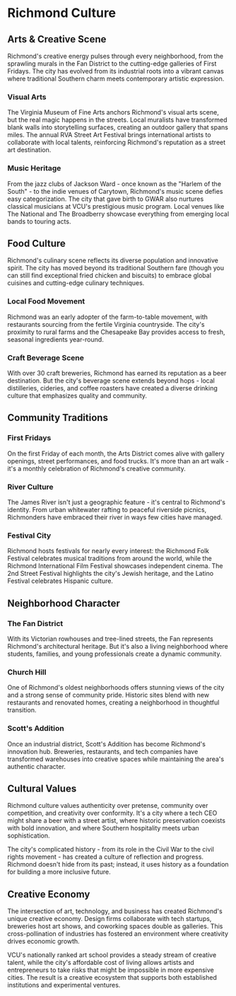 # Richmond Culture

## Arts & Creative Scene

Richmond's creative energy pulses through every neighborhood, from the sprawling murals in the Fan District to the cutting-edge galleries of First Fridays. The city has evolved from its industrial roots into a vibrant canvas where traditional Southern charm meets contemporary artistic expression.

### Visual Arts
The Virginia Museum of Fine Arts anchors Richmond's visual arts scene, but the real magic happens in the streets. Local muralists have transformed blank walls into storytelling surfaces, creating an outdoor gallery that spans miles. The annual RVA Street Art Festival brings international artists to collaborate with local talents, reinforcing Richmond's reputation as a street art destination.

### Music Heritage
From the jazz clubs of Jackson Ward - once known as the "Harlem of the South" - to the indie venues of Carytown, Richmond's music scene defies easy categorization. The city that gave birth to GWAR also nurtures classical musicians at VCU's prestigious music program. Local venues like The National and The Broadberry showcase everything from emerging local bands to touring acts.

## Food Culture

Richmond's culinary scene reflects its diverse population and innovative spirit. The city has moved beyond its traditional Southern fare (though you can still find exceptional fried chicken and biscuits) to embrace global cuisines and cutting-edge culinary techniques.

### Local Food Movement
Richmond was an early adopter of the farm-to-table movement, with restaurants sourcing from the fertile Virginia countryside. The city's proximity to rural farms and the Chesapeake Bay provides access to fresh, seasonal ingredients year-round.

### Craft Beverage Scene
With over 30 craft breweries, Richmond has earned its reputation as a beer destination. But the city's beverage scene extends beyond hops - local distilleries, cideries, and coffee roasters have created a diverse drinking culture that emphasizes quality and community.

## Community Traditions

### First Fridays
On the first Friday of each month, the Arts District comes alive with gallery openings, street performances, and food trucks. It's more than an art walk - it's a monthly celebration of Richmond's creative community.

### River Culture
The James River isn't just a geographic feature - it's central to Richmond's identity. From urban whitewater rafting to peaceful riverside picnics, Richmonders have embraced their river in ways few cities have managed.

### Festival City
Richmond hosts festivals for nearly every interest: the Richmond Folk Festival celebrates musical traditions from around the world, while the Richmond International Film Festival showcases independent cinema. The 2nd Street Festival highlights the city's Jewish heritage, and the Latino Festival celebrates Hispanic culture.

## Neighborhood Character

### The Fan District
With its Victorian rowhouses and tree-lined streets, the Fan represents Richmond's architectural heritage. But it's also a living neighborhood where students, families, and young professionals create a dynamic community.

### Church Hill
One of Richmond's oldest neighborhoods offers stunning views of the city and a strong sense of community pride. Historic sites blend with new restaurants and renovated homes, creating a neighborhood in thoughtful transition.

### Scott's Addition
Once an industrial district, Scott's Addition has become Richmond's innovation hub. Breweries, restaurants, and tech companies have transformed warehouses into creative spaces while maintaining the area's authentic character.

## Cultural Values

Richmond culture values authenticity over pretense, community over competition, and creativity over conformity. It's a city where a tech CEO might share a beer with a street artist, where historic preservation coexists with bold innovation, and where Southern hospitality meets urban sophistication.

The city's complicated history - from its role in the Civil War to the civil rights movement - has created a culture of reflection and progress. Richmond doesn't hide from its past; instead, it uses history as a foundation for building a more inclusive future.

## Creative Economy

The intersection of art, technology, and business has created Richmond's unique creative economy. Design firms collaborate with tech startups, breweries host art shows, and coworking spaces double as galleries. This cross-pollination of industries has fostered an environment where creativity drives economic growth.

VCU's nationally ranked art school provides a steady stream of creative talent, while the city's affordable cost of living allows artists and entrepreneurs to take risks that might be impossible in more expensive cities. The result is a creative ecosystem that supports both established institutions and experimental ventures.